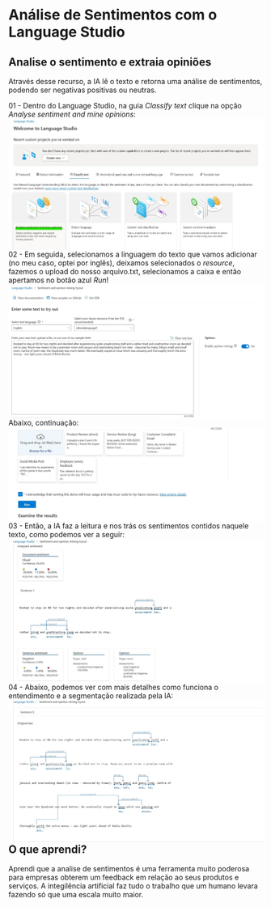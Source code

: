 # Análise de Sentimentos com o Language Studio


## Analise o sentimento e extraia opiniões
Através desse recurso, a IA lê o texto e retorna uma análise de sentimentos, podendo ser negativas positivas ou neutras.

01 - Dentro do Language Studio, na guia *Classify text* clique na opção *Analyse sentiment and mine opinions*:
<img align="right" src="./inputs/Analyze.jpg" width=""/> 


02 - Em seguida, selecionamos a linguagem do texto que vamos adicionar (no meu caso, optei por inglês), deixamos selecionados o *resource*, fazemos o upload do nosso arquivo.txt, selecionamos a caixa e então apertamos no botão azul *Run*!
<img align="right" src="./inputs/texto.jpg" width=""/> 

Abaixo, continuação:
<img align="right" src="./inputs/executar.jpg" width=""/> 


03 - Então, a IA faz a leitura e nos trás os sentimentos contidos naquele texto, como podemos ver a seguir:
<img align="right" src="./inputs/analise.jpg" width=""/> 


04 - Abaixo, podemos ver com mais detalhes como funciona o entendimento e a segmentação realizada pela IA:
<img align="right" src="./inputs/ultima.jpg" width=""/> 


## O que aprendi?
Aprendi que a analise de sentimentos é uma ferramenta muito poderosa para empresas obterem um feedback em relação ao seus produtos e serviços. A integilência artificial faz tudo o trabalho que um humano levara fazendo só que uma escala muito maior.